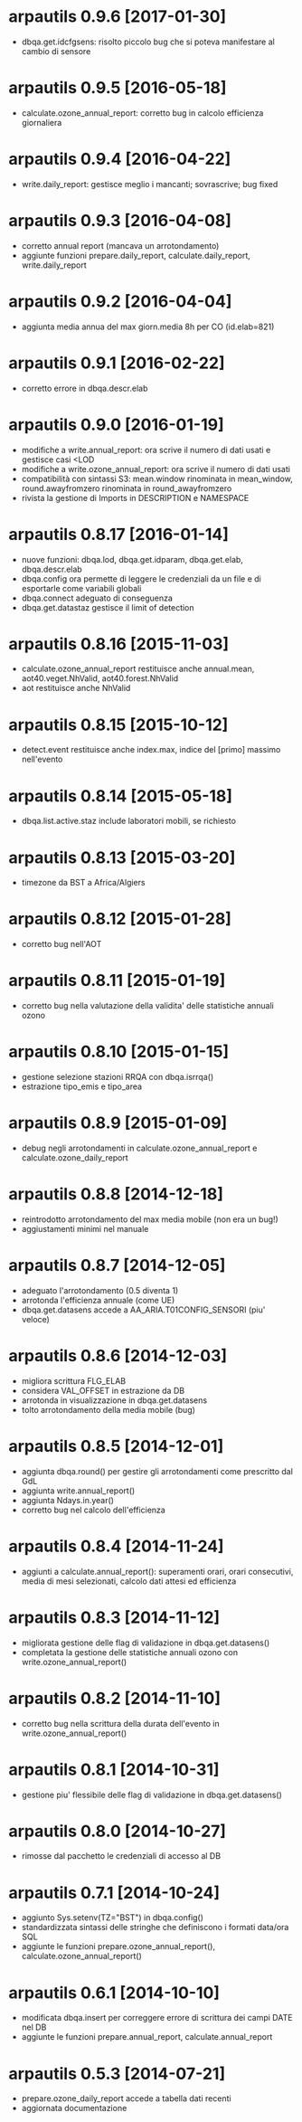 # arpautils 0.9.6 [2017-01-30]

 * dbqa.get.idcfgsens: risolto piccolo bug che si poteva manifestare al cambio di sensore
 
 
# arpautils 0.9.5 [2016-05-18]

 * calculate.ozone_annual_report: corretto bug in calcolo efficienza giornaliera
 
 
# arpautils 0.9.4 [2016-04-22]

 * write.daily_report: gestisce meglio i mancanti; sovrascrive; bug fixed
 
 
# arpautils 0.9.3 [2016-04-08]

 * corretto annual report (mancava un arrotondamento)
 * aggiunte funzioni prepare.daily_report, calculate.daily_report, write.daily_report
 
 
# arpautils 0.9.2 [2016-04-04]

 * aggiunta media annua del max giorn.media 8h per CO (id.elab=821)
 
 
# arpautils 0.9.1 [2016-02-22]

 * corretto errore in dbqa.descr.elab
 
 
 # arpautils 0.9.0 [2016-01-19]

 * modifiche a write.annual_report: ora scrive il numero di dati usati e gestisce casi <LOD
 * modifiche a write.ozone_annual_report: ora scrive il numero di dati usati
 * compatibilità con sintassi S3: mean.window rinominata in mean_window, round.awayfromzero rinominata in round_awayfromzero
 * rivista la gestione di Imports in DESCRIPTION e NAMESPACE


# arpautils 0.8.17 [2016-01-14]

 * nuove funzioni: dbqa.lod, dbqa.get.idparam, dbqa.get.elab, dbqa.descr.elab
 * dbqa.config ora permette di leggere le credenziali da un file e di esportarle come variabili globali
 * dbqa.connect adeguato di conseguenza
 * dbqa.get.datastaz gestisce il limit of detection
 

# arpautils 0.8.16 [2015-11-03]

 * calculate.ozone_annual_report restituisce anche annual.mean, aot40.veget.NhValid, aot40.forest.NhValid
 * aot restituisce anche NhValid


# arpautils 0.8.15 [2015-10-12]

 * detect.event restituisce anche index.max, indice del [primo] massimo nell'evento


# arpautils 0.8.14 [2015-05-18]

 * dbqa.list.active.staz include laboratori mobili, se richiesto


# arpautils 0.8.13 [2015-03-20]

 * timezone da BST a Africa/Algiers


# arpautils 0.8.12 [2015-01-28]

 * corretto bug nell'AOT 


# arpautils 0.8.11 [2015-01-19]

 * corretto bug nella valutazione della validita' delle statistiche annuali ozono


# arpautils 0.8.10 [2015-01-15]

 * gestione selezione stazioni RRQA con dbqa.isrrqa()
 * estrazione tipo_emis e tipo_area


# arpautils 0.8.9 [2015-01-09]

 * debug negli arrotondamenti in calculate.ozone_annual_report e calculate.ozone_daily_report


# arpautils 0.8.8 [2014-12-18]

 * reintrodotto arrotondamento del max media mobile (non era un bug!)
 * aggiustamenti minimi nel manuale


# arpautils 0.8.7 [2014-12-05]

 * adeguato l'arrotondamento (0.5 diventa 1)
 * arrotonda l'efficienza annuale (come UE)
 * dbqa.get.datasens accede a AA_ARIA.T$01$CONFIG_SENSORI (piu' veloce)


# arpautils 0.8.6 [2014-12-03]

 * migliora scrittura FLG_ELAB
 * considera VAL_OFFSET in estrazione da DB
 * arrotonda in visualizzazione in dbqa.get.datasens
 * tolto arrotondamento della media mobile (bug)


# arpautils 0.8.5 [2014-12-01]

 * aggiunta dbqa.round() per gestire gli arrotondamenti come prescritto dal GdL
 * aggiunta write.annual_report()
 * aggiunta Ndays.in.year()
 * corretto bug nel calcolo dell'efficienza


# arpautils 0.8.4 [2014-11-24]

 * aggiunti a calculate.annual_report(): superamenti orari, orari consecutivi, media di mesi selezionati, calcolo dati attesi ed efficienza


# arpautils 0.8.3 [2014-11-12]

 * migliorata gestione delle flag di validazione in dbqa.get.datasens()
 * completata la gestione delle statistiche annuali ozono con write.ozone_annual_report()


# arpautils 0.8.2 [2014-11-10]

 * corretto bug nella scrittura della durata dell'evento in write.ozone_annual_report()


# arpautils 0.8.1 [2014-10-31]

 * gestione piu' flessibile delle flag di validazione in dbqa.get.datasens()


# arpautils 0.8.0 [2014-10-27]

 * rimosse dal pacchetto le credenziali di accesso al DB


# arpautils 0.7.1 [2014-10-24]

 * aggiunto Sys.setenv(TZ="BST") in dbqa.config()
 * standardizzata sintassi delle stringhe che definiscono i formati data/ora SQL
 * aggiunte le funzioni prepare.ozone_annual_report(), calculate.ozone_annual_report()


# arpautils 0.6.1 [2014-10-10]

 * modificata dbqa.insert per correggere errore di scrittura dei campi DATE nel DB
 * aggiunte le funzioni prepare.annual_report, calculate.annual_report


# arpautils 0.5.3 [2014-07-21]

 * prepare.ozone_daily_report accede a tabella dati recenti
 * aggiornata documentazione
